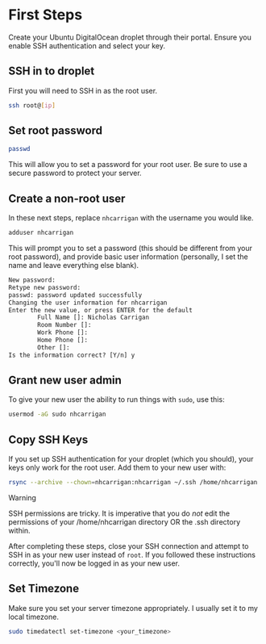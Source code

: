 # First Steps

Create your Ubuntu DigitalOcean droplet through their portal. Ensure you enable SSH authentication and select your key.

## SSH in to droplet

First you will need to SSH in as the root user.

```bash
ssh root@[ip]
```

## Set root password

```bash
passwd
```

This will allow you to set a password for your root user. Be sure to use a secure password to protect your server.

## Create a non-root user

In these next steps, replace `nhcarrigan` with the username you would like.

```bash
adduser nhcarrigan
```

This will prompt you to set a password (this should be different from your root password), and provide basic user information (personally, I set the name and leave everything else blank).

```txt
New password:
Retype new password:
passwd: password updated successfully
Changing the user information for nhcarrigan
Enter the new value, or press ENTER for the default
        Full Name []: Nicholas Carrigan
        Room Number []:
        Work Phone []:
        Home Phone []:
        Other []:
Is the information correct? [Y/n] y
```

## Grant new user admin

To give your new user the ability to run things with `sudo`, use this:

```bash
usermod -aG sudo nhcarrigan
```

## Copy SSH Keys

If you set up SSH authentication for your droplet (which you should), your keys only work for the root user. Add them to your new user with:

```bash
rsync --archive --chown=nhcarrigan:nhcarrigan ~/.ssh /home/nhcarrigan
```

> [!WARNING]
> SSH permissions are tricky. It is imperative that you do *not* edit the permissions of your /home/nhcarrigan directory OR the .ssh directory within.

After completing these steps, close your SSH connection and attempt to SSH in as your new user instead of `root`. If you followed these instructions correctly, you'll now be logged in as your new user.

## Set Timezone

Make sure you set your server timezone appropriately. I usually set it to my local timezone.

```bash
sudo timedatectl set-timezone <your_timezone>
```
